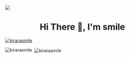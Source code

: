 <img src="https://cdn.jsdelivr.net/gh/kirarasmile/smilecli-tools-ImageHosting/img/page-head-img/page29.png">
<h1 align="center">Hi There 👋, I'm smile</h1>
<p align="left"> <a href="https://github.com/ryo-ma/github-profile-trophy"><img src="https://github-profile-trophy.vercel.app/?username=kirarasmile&theme=onedark" alt="kirarasmile" /></a> </p>

<p><img align="left" src="https://github-readme-stats.vercel.app/api/top-langs?username=kirarasmile&show_icons=true&theme=cobalt&locale=en&layout=compact" alt="kirarasmile" /></p>

<p>&nbsp;<img align="center" src="https://github-readme-stats.vercel.app/api?username=kirarasmile&show_icons=true&theme=cobalt&locale=en" alt="kirarasmile" /></p>

